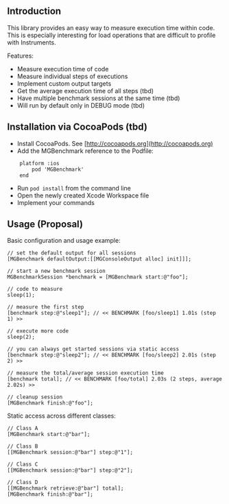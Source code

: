 ## Introduction

This library provides an easy way to measure execution time within code. This is especially interesting for load operations that are difficult to profile with Instruments.

Features:
* Measure execution time of code
* Measure individual steps of executions
* Implement custom output targets
* Get the average execution time of all steps (tbd)
* Have multiple benchmark sessions at the same time (tbd)
* Will run by default only in DEBUG mode (tbd)

## Installation via CocoaPods (tbd)

- Install CocoaPods. See [http://cocoapods.org](http://cocoapods.org)
- Add the MGBenchmark reference to the Podfile:
```
    platform :ios
    	pod 'MGBenchmark'
    end
```

- Run `pod install` from the command line
- Open the newly created Xcode Workspace file
- Implement your commands

## Usage (Proposal)

Basic configuration and usage example:

```obj-c
// set the default output for all sessions
[MGBenchmark defaultOutput:[[MGConsoleOutput alloc] init]]];

// start a new benchmark session
MGBenchmarkSession *benchmark = [MGBenchmark start:@"foo"];

// code to measure
sleep(1);

// measure the first step
[benchmark step:@"sleep1"]; // << BENCHMARK [foo/sleep1] 1.01s (step 1) >>

// execute more code
sleep(2);

// you can always get started sessions via static access
[benchmark step:@"sleep2"]; // << BENCHMARK [foo/sleep2] 2.01s (step 2) >>

// measure the total/average session execution time
[benchmark total]; // << BENCHMARK [foo/total] 2.03s (2 steps, average 2.02s) >>

// cleanup session
[MGBenchmark finish:@"foo"];
```

Static access across different classes:

```obj-c
// Class A
[MGBenchmark start:@"bar"];

// Class B
[[MGBenchmark session:@"bar"] step:@"1"];

// Class C
[[MGBenchmark session:@"bar"] step:@"2"];

// Class D
[[MGBenchmark retrieve:@"bar"] total];
[MGBenchmark finish:@"bar"];
```